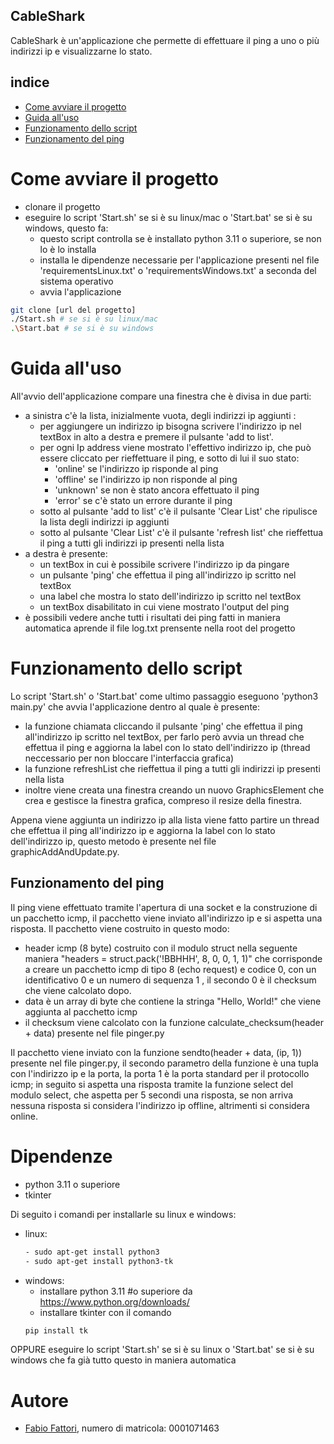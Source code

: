 ## CableShark
CableShark è un'applicazione che permette di effettuare il ping a uno o più indirizzi ip e visualizzarne lo stato.

## indice
- [Come avviare il progetto](#come-avviare-il-progetto)
- [Guida all'uso](#guida-alluso)
- [Funzionamento dello script](#funzionamento-dello-script)
- [Funzionamento del ping](#funzionamento-del-ping)

# Come avviare il progetto
- clonare il progetto
- eseguire lo script 'Start.sh' se si è su linux/mac o 'Start.bat' se si è su windows, questo fa:
    - questo script controlla se è installato python 3.11 o superiore, se non lo è lo installa
    - installa le dipendenze necessarie per l'applicazione presenti nel file 'requirementsLinux.txt' o 'requirementsWindows.txt' a seconda del sistema operativo
    - avvia l'applicazione
```bash
git clone [url del progetto]
./Start.sh # se si è su linux/mac
.\Start.bat # se si è su windows
```

# Guida all'uso
All'avvio dell'applicazione compare una finestra che è divisa in due parti:
-  a sinistra c'è la lista, inizialmente vuota, degli indirizzi ip aggiunti : 
    - per aggiungere un indirizzo ip bisogna scrivere l'indirizzo ip nel textBox in alto a destra e premere il pulsante 'add to list'.
    - per ogni Ip address viene mostrato l'effettivo indirizzo ip, che può essere cliccato per rieffettuare il ping, e sotto di lui il suo stato:
        - 'online' se l'indirizzo ip risponde al ping
        - 'offline' se l'indirizzo ip non risponde al ping
        - 'unknown' se non è stato ancora effettuato il ping
        - 'error' se c'è stato un errore durante il ping
    - sotto al pulsante 'add to list' c'è il pulsante 'Clear List' che ripulisce la lista degli indirizzi ip aggiunti
    - sotto al pulsante 'Clear List' c'è il pulsante 'refresh list' che rieffettua il ping a tutti gli indirizzi ip presenti nella lista
- a destra è presente:
    - un textBox in cui è possibile scrivere l'indirizzo ip da pingare
    - un pulsante 'ping' che effettua il ping all'indirizzo ip scritto nel textBox
    - una label che mostra lo stato dell'indirizzo ip scritto nel textBox
    - un textBox disabilitato in cui viene mostrato l'output del ping
- è possibili vedere anche tutti i risultati dei ping fatti in maniera automatica aprende il file log.txt prensente nella root del progetto

# Funzionamento dello script 
Lo script 'Start.sh' o 'Start.bat' come ultimo passaggio eseguono 'python3 main.py' che avvia l'applicazione dentro al quale è presente:
- la funzione chiamata cliccando il pulsante 'ping' che effettua il ping all'indirizzo ip scritto nel textBox, per farlo però avvia un thread che effettua il ping e aggiorna la label con lo stato dell'indirizzo ip (thread neccessario per non bloccare l'interfaccia grafica)
- la funzione refreshList che rieffettua il ping a tutti gli indirizzi ip presenti nella lista
- inoltre viene creata una finestra creando un nuovo GraphicsElement che crea e gestisce la finestra grafica, compreso il resize della finestra.

Appena viene aggiunta un indirizzo ip alla lista viene fatto partire un thread che effettua il ping all'indirizzo ip e aggiorna la label con lo stato dell'indirizzo ip, questo metodo è presente nel file graphicAddAndUpdate.py.

## Funzionamento del ping

Il ping viene effettuato tramite l'apertura di una socket e la construzione di un pacchetto icmp, il pacchetto viene inviato all'indirizzo ip e si aspetta una risposta.
Il pacchetto viene costruito in questo modo:
- header icmp (8 byte) costruito con il modulo struct nella seguente maniera "headers = struct.pack('!BBHHH', 8, 0, 0, 1, 1)" che corrisponde a creare un pacchetto icmp di tipo 8 (echo request) e codice 0, con un identificativo 0 e un numero di sequenza 1 , il secondo 0 è il checksum che viene calcolato dopo.
- data è un array di byte che contiene la stringa "Hello, World!" che viene aggiunta al pacchetto icmp
- il checksum viene calcolato con la funzione calculate_checksum(header + data) presente nel file pinger.py

Il pacchetto viene inviato con la funzione sendto(header + data, (ip, 1)) presente nel file pinger.py, il secondo parametro della funzione è una tupla con l'indirizzo ip e la porta, la porta 1 è la porta standard per il protocollo icmp; in seguito si aspetta una risposta tramite la funzione select del modulo select, che aspetta per 5 secondi una risposta, se non arriva nessuna risposta si considera l'indirizzo ip offline, altrimenti si considera online.

# Dipendenze
- python 3.11 o superiore
- tkinter

Di seguito i comandi per installarle su linux e windows:
- linux: 
    ```bash
    - sudo apt-get install python3
    - sudo apt-get install python3-tk
- windows:
    - installare python 3.11 #o superiore da https://www.python.org/downloads/
    - installare tkinter con il comando 
    ```bash
    pip install tk
OPPURE eseguire lo script 'Start.sh' se si è su linux o 'Start.bat' se si è su windows che fa già tutto questo in maniera automatica 

# Autore
- [Fabio Fattori](https://github.com/FabioFattori), numero di matricola: 0001071463